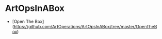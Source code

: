 ArtOpsInABox
============
* [Open The Box] (https://github.com/ArtOperations/ArtOpsInABox/tree/master/OpenTheBox)
